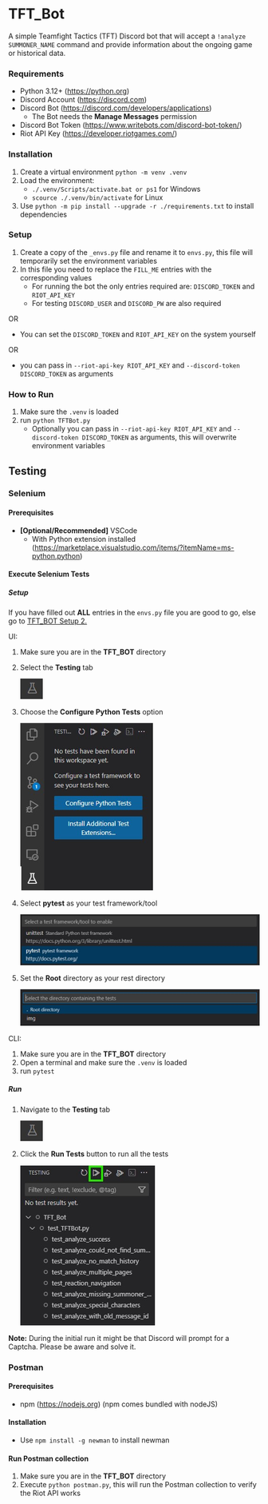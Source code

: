 TFT_Bot
=======

A simple Teamfight Tactics (TFT) Discord bot that will accept a ```!analyze SUMMONER_NAME``` command and provide information about the ongoing game or historical data.

### Requirements

* Python 3.12+ (https://python.org)
* Discord Account (https://discord.com)
* Discord Bot (https://discord.com/developers/applications)
    * The Bot needs the **Manage Messages** permission
* Discord Bot Token (https://www.writebots.com/discord-bot-token/)
* Riot API Key  (https://developer.riotgames.com/)

### Installation

1. Create a virtual environment ```python -m venv .venv```
2. Load the environment:
    * ```./.venv/Scripts/activate.bat or ps1``` for Windows
    * ```scource ./.venv/bin/activate``` for Linux
3. Use ```python -m pip install --upgrade -r ./requirements.txt``` to install dependencies

### Setup

1. Create a copy of the ```_envs.py``` file and rename it to ```envs.py```, this file will temporarily set the environment variables
2. In this file you need to replace the ```FILL_ME``` entries with the corresponding values
    * For running the bot the only entries required are: ```DISCORD_TOKEN``` and ```RIOT_API_KEY```
    * For testing ```DISCORD_USER``` and ```DISCORD_PW``` are also required

OR

* You can set the ```DISCORD_TOKEN``` and ```RIOT_API_KEY``` on the system yourself

OR

* you can pass in ```--riot-api-key RIOT_API_KEY``` and ```--discord-token DISCORD_TOKEN``` as arguments

### How to Run

1. Make sure the ```.venv``` is loaded
2. run ```python TFTBot.py```
    * Optionally you can pass in ```--riot-api-key RIOT_API_KEY``` and ```--discord-token DISCORD_TOKEN``` as arguments, this will overwrite environment variables

Testing
-------

### Selenium

#### **Prerequisites**

* **[Optional/Recommended]** VSCode
    * With Python extension installed (https://marketplace.visualstudio.com/items/?itemName=ms-python.python)

#### **Execute Selenium Tests**

##### Setup

If you have filled out **ALL** entries in the ```envs.py``` file you are good to go, else go to [TFT_BOT Setup 2.](#setup)

UI:
1. Make sure you are in the **TFT_BOT** directory
2. Select the **Testing** tab 
    
    ![Testing](./img/testing.jpg)

3. Choose the **Configure Python Tests** option

    ![Configure Tests](./img/pytestconfig.jpg)

4. Select **pytest** as your test framework/tool

    ![PyTest](./img/pytest_select.jpg)

5. Set the **Root** directory as your rest directory

    ![Root](./img/pytest_root.jpg)

CLI:

1. Make sure you are in the **TFT_BOT** directory
2. Open a terminal and make sure the ```.venv``` is loaded
3. run ```pytest```

##### Run

1. Navigate to the **Testing** tab

    ![Testing](./img/testing.jpg)

2. Click the **Run Tests** button to run all the tests

    ![Run Tests](./img/run_test.jpg)

**Note:** During the initial run it might be that Discord will prompt for a Captcha. Please be aware and solve it.

### Postman

#### Prerequisites

* npm (https://nodejs.org) (npm comes bundled with nodeJS)

#### Installation

* Use ```npm install -g newman``` to install newman

#### Run Postman collection

1. Make sure you are in the **TFT_BOT** directory
2. Execute ```python postman.py```, this will run the Postman collection to verify the Riot API works